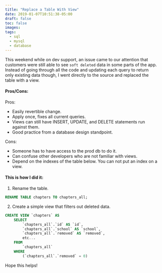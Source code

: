 ```yaml
---
title: "Replace a Table With View"
date: 2019-01-07T10:51:38-05:00
draft: false
toc: false
images:
tags:
  - sql
  - mysql
  - database
---
```


This weekend while on dev support, an issue came to our attention that
customers were still able to see `soft deleted` data in some parts of the app.
Instead of going through all the code and updating each query to return only
existing data though, I went directly to the source and replaced the table with
a view.

#### Pros/Cons:

Pros:
 - Easily revertible change.
 - Apply once, fixes all current queries.
 - Views can still have INSERT, UPDATE, and DELETE statements run against them.
 - Good practice from a database design standpoint.

Cons:
 - Someone has to have access to the prod db to do it.
 - Can confuse other developers who are not familiar with views.
 - Depend on the indexes of the table below. You can not put an index on a view.

#### This is how I did it:

1) Rename the table.

``` SQL
RENAME TABLE chapters TO chapters_all;
```

2) Create a simple view that filters out deleted data.

```SQL
CREATE VIEW `chapters` AS
    SELECT
        `chapters_all`.`id` AS `id`,
        `chapters_all`.`school` AS `school`,
        `chapters_all`.`removed` AS `removed`,
        etc...
    FROM
        `chapters_all`
    WHERE
        (`chapters_all`.`removed` = 0)
```

Hope this helps!